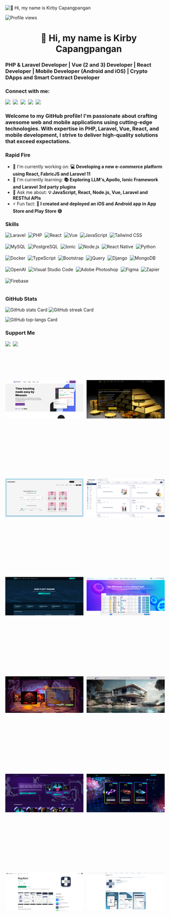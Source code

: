 ![👋 Hi, my name is Kirby Capangpangan](https://miro.medium.com/v2/resize:fit:1358/0*FGD6BUzzZs1VJLuY.gif)

![Profile views](https://komarev.com/ghpvc/?username=kcgerona&label=Profile%20views&color=0e75b6&style=flat)

<div id="toc">
  <ul align="center" style="list-style: none">
    <summary>
      <h1>
        👋 Hi, my name is Kirby Capangpangan
      </h1>
    </summary>
  </ul>
</div>

### PHP & Laravel Developer | Vue (2 and 3) Developer | React Developer | Mobile Developer (Android and iOS) | Crypto DApps and Smart Contract Developer

**<h3 align="left">Connect with me:</h3>** 
<p align="left"><a href="https://github.com/kcgerona" target="_blank"><img src="https://img.shields.io/badge/GitHub-100000?style=for-the-badge&logo=github&logoColor=white" height="28" style="margin-right: 4px"></a> <a href="https://www.facebook.com/kirby.capangpanga" target="_blank"><img src="https://img.shields.io/badge/Facebook-1877F2?style=for-the-badge&logo=facebook&logoColor=white" height="28" style="margin-right: 4px"></a> <a href="https://twitter.com/kcgerona" target="_blank"><img src="https://img.shields.io/badge/Twitter-000000?style=for-the-badge&logo=X&logoColor=white" height="28" style="margin-right: 4px"></a> <a href="https://www.instagram.com/kcgerona" target="_blank"><img src="https://img.shields.io/badge/Instagram-E4405F?style=for-the-badge&logo=instagram&logoColor=white" height="28" style="margin-right: 4px"></a> <a href="https://www.linkedin.com/in/kirby-capangpangan-71a8a410b" target="_blank"><img src="https://img.shields.io/badge/LinkedIn-0077B5?style=for-the-badge&logo=linkedin&logoColor=white" height="28" style="margin-right: 4px"></a></p>

 **<h3 align="left">Welcome to my GitHub profile! I'm passionate about crafting awesome web and mobile applications using cutting-edge technologies. With expertise in PHP, Laravel, Vue, React, and mobile development, I strive to deliver high-quality solutions that exceed expectations.</h3>**

**<h3 align="left">Rapid Fire</h3>**

- 💼 I'm currently working on: **💻 Developing a new e-commerce platform using React, FabricJS and Laravel 11**
- 🌱 I'm currently learning: **📚 Exploring LLM's,Apollo, Ionic Framework and Laravel 3rd party plugins**
- 💬 Ask me about: **💡 JavaScript, React, Node.js, Vue, Laravel and RESTful APIs**
- ⚡ Fun fact: **🎢 I created and deployed an iOS and Android app in App Store and Play Store 😅**

 **<h3 align="left">Skills</h3>**

<div style="display: flex; flex-wrap: wrap; gap: 4px; justify-content: left;"><img src="https://img.shields.io/badge/Laravel-F05032?logo=laravel&logoColor=white" height="32" alt="Laravel" style="margin-right: 4px"> <img src="https://img.shields.io/badge/PHP-777BB4?logo=php&logoColor=white" height="32" alt="PHP" style="margin-right: 4px"> <img src="https://img.shields.io/badge/React-20232A?logo=react&logoColor=61DAFB" height="32" alt="React" style="margin-right: 4px"> <img src="https://img.shields.io/badge/Vue.js-35495E?logo=vue.js&logoColor=4FC08D" height="32" alt="Vue" style="margin-right: 4px"> <img src="https://img.shields.io/badge/JavaScript-F7DF1C?logo=javascript&logoColor=white" height="32" alt="JavaScript" style="margin-right: 4px"> <img src="https://img.shields.io/badge/Tailwind_CSS-38B2AC?logo=tailwind-css&logoColor=white" height="32" alt="Tailwind CSS" style="margin-right: 4px"> <img src="https://img.shields.io/badge/MySQL-4479A1?logo=mysql&logoColor=white" height="32" alt="MySQL" style="margin-right: 4px"> <img src="https://img.shields.io/badge/PostgreSQL-316192?logo=postgresql&logoColor=white" height="32" alt="PostgreSQL" style="margin-right: 4px"> <img src="https://img.shields.io/badge/Ionic-3880FF?logo=ionic&logoColor=white" height="32" alt="Ionic" style="margin-right: 4px"> <img src="https://img.shields.io/badge/Node.js-8CC84B?logo=node.js&logoColor=white" height="32" alt="Node.js" style="margin-right: 4px"> <img src="https://img.shields.io/badge/React_Native-20232A?logo=react&logoColor=61DAFB" height="32" alt="React Native" style="margin-right: 4px"> <img src="https://img.shields.io/badge/Python-306998?logo=python&logoColor=white" height="32" alt="Python" style="margin-right: 4px"> <img src="https://img.shields.io/badge/Docker-2496ED?logo=docker&logoColor=white" height="32" alt="Docker" style="margin-right: 4px"> <img src="https://img.shields.io/badge/TypeScript-3178C6?logo=typescript&logoColor=white" height="32" alt="TypeScript" style="margin-right: 4px"> <img src="https://img.shields.io/badge/Bootstrap-563D7C?logo=bootstrap&logoColor=white" height="32" alt="Bootstrap" style="margin-right: 4px"> <img src="https://img.shields.io/badge/jQuery-0769AD?logo=jquery&logoColor=white" height="32" alt="jQuery" style="margin-right: 4px"> <img src="https://img.shields.io/badge/Django-092E20?logo=django&logoColor=white" height="32" alt="Django" style="margin-right: 4px"> <img src="https://img.shields.io/badge/MongoDB-4EA94B?logo=mongodb&logoColor=white" height="32" alt="MongoDB" style="margin-right: 4px"> <img src="https://img.shields.io/badge/OpenAI-412991?logo=openai&logoColor=white" height="32" alt="OpenAI" style="margin-right: 4px"> <img src="https://img.shields.io/badge/Visual_Studio_Code-007ACC?logo=visual-studio-code&logoColor=white" height="32" alt="Visual Studio Code" style="margin-right: 4px"> <img src="https://img.shields.io/badge/Adobe_Photoshop-31A8FF?logo=adobe-photoshop&logoColor=white" height="32" alt="Adobe Photoshop" style="margin-right: 4px"> <img src="https://img.shields.io/badge/Figma-F24E1E?logo=figma&logoColor=white" height="32" alt="Figma" style="margin-right: 4px"> <img src="https://img.shields.io/badge/Zapier-FA6F00?logo=zapier&logoColor=white" height="32" alt="Zapier" style="margin-right: 4px"> <img src="https://img.shields.io/badge/Firebase-FFCA28?logo=firebase&logoColor=white" height="32" alt="Firebase" style="margin-right: 4px"></div>

 **<h3 align="left">GitHub Stats</h3>**

<p align="left">
  <img width="48%" src="https://github-readme-stats.vercel.app/api?username=kcgerona&theme=react&hide_title=false&hide_rank=false&show_icons=false&include_all_commits=false&count_private=true&line_height=23" alt="GitHub stats Card" />
  <img width="48%" src="https://streak-stats.demolab.com/?user=kcgerona&theme=react&hide_border=false&date_format=M+j%5B%2C+Y%5D&mode=daily&hide_total_contributions=false&hide_current_streak=false&hide_longest_streak=false&card_height=200" alt="GitHub streak Card" />
</p>

<p align="left">
  <img width="48%" src="https://github-readme-stats.vercel.app/api/top-langs?username=kcgerona&theme=react&hide_title=false&layout=compact&langs_count=6&hide_progress=false&card_width=400" alt="GitHub top-langs Card" />
</p>

 **<h3 align="left">Support Me</h3>**

<p align="left"><a href="https://paypal.me/kirbycapangpangan" target="_blank"><img src="https://img.shields.io/badge/PayPal-00457C?style=for-the-badge&logo=paypal&logoColor=white" height="36" style="margin-right: 4px"></a> <a href="https://ko-fi.com/kirbycapangpangan" target="_blank"><img src="https://img.shields.io/badge/Ko--fi-343B45?style=for-the-badge&logo=kofi&logoColor=Black" height="36" style="margin-right: 4px"></a></p>

<div style="display: grid; grid-template-columns: repeat(2, 1fr); gap: 10px;">
  <img src="https://github.com/kcgerona/kcgerona/blob/main/Mesasix Time Tracker.png" alt="Image 1" style="height: 300px; width: 100%; object-fit: contain;">
  <img src="https://github.com/kcgerona/kcgerona/blob/main/Barranco Gold.png" alt="Image 8" style="height: 300px; width: 100%; object-fit: contain;">
  <img src="https://github.com/kcgerona/kcgerona/blob/main/Rock My Prompt.png" alt="Image 2" style="height: 300px; width: 100%; object-fit: contain;">
  <img src="https://github.com/kcgerona/kcgerona/blob/main/Dashcards.png" alt="Image 8" style="height: 300px; width: 100%; object-fit: contain;">
  <img src="https://github.com/kcgerona/kcgerona/blob/main/BotStaking.png" alt="Image 3" style="height: 300px; width: 100%; object-fit: contain;">
  <img src="https://github.com/kcgerona/kcgerona/blob/main/DappSniper.png" alt="Image 4" style="height: 300px; width: 100%; object-fit: contain;">
  <img src="https://github.com/kcgerona/kcgerona/blob/main/DragonHoarde.png" alt="Image 5" style="height: 300px; width: 100%; object-fit: contain;">
  <img src="https://github.com/kcgerona/kcgerona/blob/main/NFT Estate Haven.png" alt="Image 6" style="height: 300px; width: 100%; object-fit: contain;">
  <img src="https://github.com/kcgerona/kcgerona/blob/main/NFT-DeFi.png" alt="Image 7" style="height: 300px; width: 100%; object-fit: contain;">
  <img src="https://github.com/kcgerona/kcgerona/blob/main/RaciFi.png" alt="Image 8" style="height: 300px; width: 100%; object-fit: contain;">
  <img src="https://github.com/kcgerona/kcgerona/blob/main/RepAlert - Apps on Google Play.png" alt="Image 8" style="height: 300px; width: 100%; object-fit: contain;">
  <img src="https://github.com/kcgerona/kcgerona/blob/main/RepAlert on the App Store.png" alt="Image 8" style="height: 300px; width: 100%; object-fit: contain;">
</div>